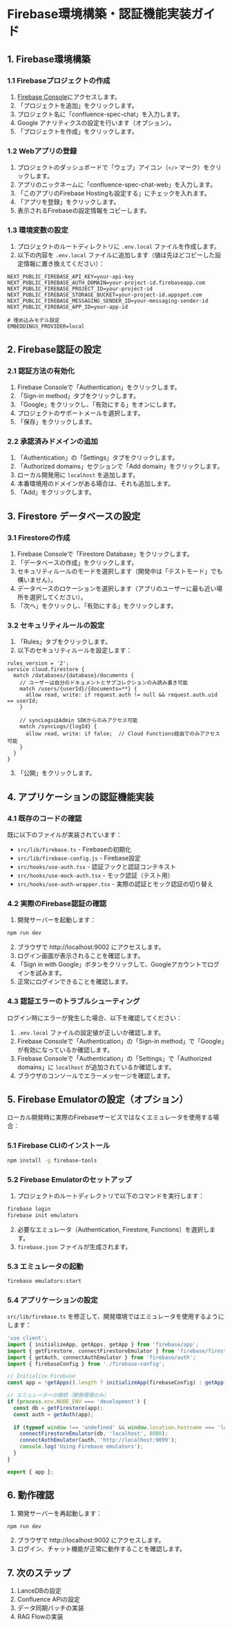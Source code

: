 # Firebase環境構築・認証機能実装ガイド

## 1. Firebase環境構築

### 1.1 Firebaseプロジェクトの作成

1. [Firebase Console](https://console.firebase.google.com/)にアクセスします。
2. 「プロジェクトを追加」をクリックします。
3. プロジェクト名に「confluence-spec-chat」を入力します。
4. Google アナリティクスの設定を行います（オプション）。
5. 「プロジェクトを作成」をクリックします。

### 1.2 Webアプリの登録

1. プロジェクトのダッシュボードで「ウェブ」アイコン（`</>` マーク）をクリックします。
2. アプリのニックネームに「confluence-spec-chat-web」を入力します。
3. 「このアプリのFirebase Hostingも設定する」にチェックを入れます。
4. 「アプリを登録」をクリックします。
5. 表示されるFirebaseの設定情報をコピーします。

### 1.3 環境変数の設定

1. プロジェクトのルートディレクトリに `.env.local` ファイルを作成します。
2. 以下の内容を `.env.local` ファイルに追加します（値は先ほどコピーした設定情報に置き換えてください）：

```
NEXT_PUBLIC_FIREBASE_API_KEY=your-api-key
NEXT_PUBLIC_FIREBASE_AUTH_DOMAIN=your-project-id.firebaseapp.com
NEXT_PUBLIC_FIREBASE_PROJECT_ID=your-project-id
NEXT_PUBLIC_FIREBASE_STORAGE_BUCKET=your-project-id.appspot.com
NEXT_PUBLIC_FIREBASE_MESSAGING_SENDER_ID=your-messaging-sender-id
NEXT_PUBLIC_FIREBASE_APP_ID=your-app-id

# 埋め込みモデル設定
EMBEDDINGS_PROVIDER=local
```

## 2. Firebase認証の設定

### 2.1 認証方法の有効化

1. Firebase Consoleで「Authentication」をクリックします。
2. 「Sign-in method」タブをクリックします。
3. 「Google」をクリックし、「有効にする」をオンにします。
4. プロジェクトのサポートメールを選択します。
5. 「保存」をクリックします。

### 2.2 承認済みドメインの追加

1. 「Authentication」の「Settings」タブをクリックします。
2. 「Authorized domains」セクションで「Add domain」をクリックします。
3. ローカル開発用に `localhost` を追加します。
4. 本番環境用のドメインがある場合は、それも追加します。
5. 「Add」をクリックします。

## 3. Firestore データベースの設定

### 3.1 Firestoreの作成

1. Firebase Consoleで「Firestore Database」をクリックします。
2. 「データベースの作成」をクリックします。
3. セキュリティルールのモードを選択します（開発中は「テストモード」でも構いません）。
4. データベースのロケーションを選択します（アプリのユーザーに最も近い場所を選択してください）。
5. 「次へ」をクリックし、「有効にする」をクリックします。

### 3.2 セキュリティルールの設定

1. 「Rules」タブをクリックします。
2. 以下のセキュリティルールを設定します：

```
rules_version = '2';
service cloud.firestore {
  match /databases/{database}/documents {
    // ユーザーは自分のドキュメントとサブコレクションのみ読み書き可能
    match /users/{userId}/{documents=**} {
      allow read, write: if request.auth != null && request.auth.uid == userId;
    }
    
    // syncLogsはAdmin SDKからのみアクセス可能
    match /syncLogs/{logId} {
      allow read, write: if false;  // Cloud Functions経由でのみアクセス可能
    }
  }
}
```

3. 「公開」をクリックします。

## 4. アプリケーションの認証機能実装

### 4.1 既存のコードの確認

既に以下のファイルが実装されています：

- `src/lib/firebase.ts` - Firebaseの初期化
- `src/lib/firebase-config.js` - Firebase設定
- `src/hooks/use-auth.tsx` - 認証フックと認証コンテキスト
- `src/hooks/use-mock-auth.tsx` - モック認証（テスト用）
- `src/hooks/use-auth-wrapper.tsx` - 実際の認証とモック認証の切り替え

### 4.2 実際のFirebase認証の確認

1. 開発サーバーを起動します：

```bash
npm run dev
```

2. ブラウザで http://localhost:9002 にアクセスします。
3. ログイン画面が表示されることを確認します。
4. 「Sign in with Google」ボタンをクリックして、Googleアカウントでログインを試みます。
5. 正常にログインできることを確認します。

### 4.3 認証エラーのトラブルシューティング

ログイン時にエラーが発生した場合、以下を確認してください：

1. `.env.local` ファイルの設定値が正しいか確認します。
2. Firebase Consoleで「Authentication」の「Sign-in method」で「Google」が有効になっているか確認します。
3. Firebase Consoleで「Authentication」の「Settings」で「Authorized domains」に `localhost` が追加されているか確認します。
4. ブラウザのコンソールでエラーメッセージを確認します。

## 5. Firebase Emulatorの設定（オプション）

ローカル開発時に実際のFirebaseサービスではなくエミュレータを使用する場合：

### 5.1 Firebase CLIのインストール

```bash
npm install -g firebase-tools
```

### 5.2 Firebase Emulatorのセットアップ

1. プロジェクトのルートディレクトリで以下のコマンドを実行します：

```bash
firebase login
firebase init emulators
```

2. 必要なエミュレータ（Authentication, Firestore, Functions）を選択します。
3. `firebase.json` ファイルが生成されます。

### 5.3 エミュレータの起動

```bash
firebase emulators:start
```

### 5.4 アプリケーションの設定

`src/lib/firebase.ts` を修正して、開発環境ではエミュレータを使用するようにします：

```typescript
'use client';
import { initializeApp, getApps, getApp } from 'firebase/app';
import { getFirestore, connectFirestoreEmulator } from 'firebase/firestore';
import { getAuth, connectAuthEmulator } from 'firebase/auth';
import { firebaseConfig } from './firebase-config';

// Initialize Firebase
const app = !getApps().length ? initializeApp(firebaseConfig) : getApp();

// エミュレータへの接続（開発環境のみ）
if (process.env.NODE_ENV === 'development') {
  const db = getFirestore(app);
  const auth = getAuth(app);
  
  if (typeof window !== 'undefined' && window.location.hostname === 'localhost') {
    connectFirestoreEmulator(db, 'localhost', 8080);
    connectAuthEmulator(auth, 'http://localhost:9099');
    console.log('Using Firebase emulators');
  }
}

export { app };
```

## 6. 動作確認

1. 開発サーバーを再起動します：

```bash
npm run dev
```

2. ブラウザで http://localhost:9002 にアクセスします。
3. ログイン、チャット機能が正常に動作することを確認します。

## 7. 次のステップ

1. LanceDBの設定
2. Confluence APIの設定
3. データ同期バッチの実装
4. RAG Flowの実装